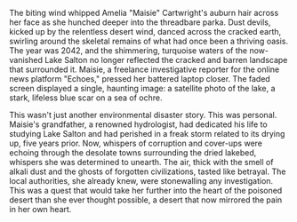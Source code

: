 The biting wind whipped Amelia "Maisie" Cartwright's auburn hair across her face as she hunched deeper into the threadbare parka.  Dust devils, kicked up by the relentless desert wind, danced across the cracked earth, swirling around the skeletal remains of what had once been a thriving oasis.  The year was 2042, and the shimmering, turquoise waters of the now-vanished Lake Salton no longer reflected the cracked and barren landscape that surrounded it.  Maisie, a freelance investigative reporter for the online news platform "Echoes," pressed her battered laptop closer.  The faded screen displayed a single, haunting image: a satellite photo of the lake, a stark, lifeless blue scar on a sea of ochre.

This wasn't just another environmental disaster story. This was personal.  Maisie's grandfather, a renowned hydrologist, had dedicated his life to studying Lake Salton and had perished in a freak storm related to its drying up, five years prior.  Now, whispers of corruption and cover-ups were echoing through the desolate towns surrounding the dried lakebed, whispers she was determined to unearth.  The air, thick with the smell of alkali dust and the ghosts of forgotten civilizations, tasted like betrayal.  The local authorities, she already knew, were stonewalling any investigation.  This was a quest that would take her further into the heart of the poisoned desert than she ever thought possible, a desert that now mirrored the pain in her own heart.
